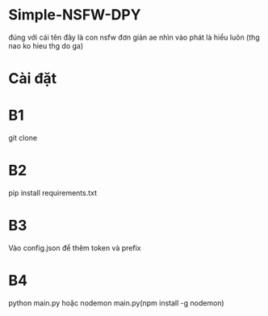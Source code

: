 # Simple-NSFW-DPY
đúng với cái tên đây là con nsfw đơn giản 
ae nhìn vào phát là hiểu luôn (thg nao ko hieu thg do ga)
# Cài đặt 
# B1 
git clone
# B2  
pip install requirements.txt
# B3 
Vào config.json để thêm token và prefix 
# B4 
python main.py hoặc nodemon main.py(npm install -g nodemon)

